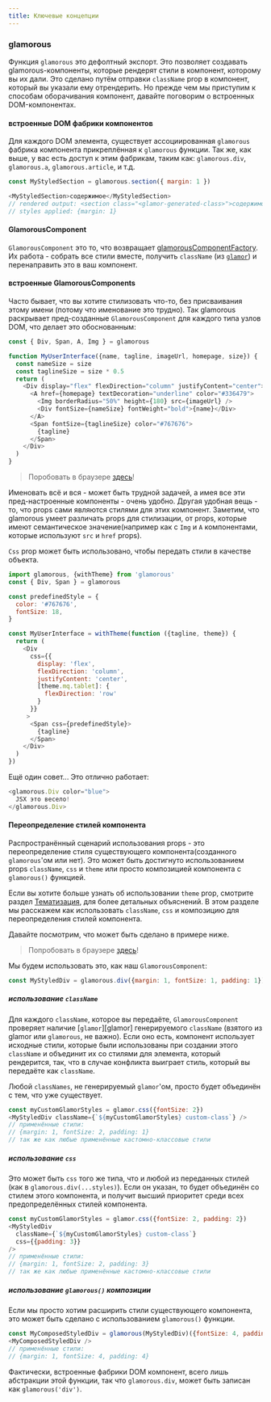 ```yaml
---
title: Ключевые концепции
---
```


### glamorous

Функция `glamorous` это дефолтный экспорт. Это позволяет создавать glamorous-компоненты,
которые рендерят стили в компонент, которому вы их дали. Это сделано путём отправки
`className` prop в компонент, который вы указали ему отрендерить.
Но прежде чем мы приступим к способам оборачивания компонент, давайте поговорим
о встроенных DOM-компонентах.

#### встроенные DOM фабрики компонентов

Для каждого DOM элемента, существует ассоциированная `glamorous` фабрика компонента
прикреплённая к `glamorous` функции. Так же, как выше, у вас есть доступ к этим
фабрикам, таким как: `glamorous.div`, `glamorous.a`, `glamorous.article`, и т.д.

```js
const MyStyledSection = glamorous.section({ margin: 1 })

<MyStyledSection>содержимое</MyStyledSection>
// rendered output: <section class="<glamor-generated-class>">содержимое</section>
// styles applied: {margin: 1}
```

#### GlamorousComponent

`GlamorousComponent` это то, что возвращает [glamorousComponentFactory](/api#glamorousComponentFactory).
Их работа - собрать все стили вместе, получить `className` (из [`glamor`](https://github.com/threepointone/glamor))
и перенаправить это в ваш компонент.

#### встроенные GlamorousComponents

Часто бывает, что вы хотите стилизовать что-то, без присваивания этому имени
(потому что именование это трудно). Так glamorous раскрывает пред-созданные
`GlamorousComponent` для каждого типа узлов DOM, что делает это обоснованным:

```js
const { Div, Span, A, Img } = glamorous

function MyUserInterface({name, tagline, imageUrl, homepage, size}) {
  const nameSize = size
  const taglineSize = size * 0.5
  return (
    <Div display="flex" flexDirection="column" justifyContent="center">
      <A href={homepage} textDecoration="underline" color="#336479">
        <Img borderRadius="50%" height={180} src={imageUrl} />
        <Div fontSize={nameSize} fontWeight="bold">{name}</Div>
      </A>
      <Span fontSize={taglineSize} color="#767676">
        {tagline}
      </Span>
    </Div>
  )
}
```

> Поробовать в браузере [здесь](https://codesandbox.io/s/wmRo8OKDm)!

Именовать всё и вся - может быть трудной задачей, а имея все эти пред-настроенные
компоненты - очень удобно. Другая удобная вещь - то, что props сами являются стилями
для этих компонент. Заметим, что glamorous умеет различать props для стилизации, от 
props, которые имеют семантическое значение(например как с `Img` и `A` компонентами, 
которые используют `src` и `href` props).

`Сss` prop может быть использовано, чтобы передать стили в качестве объекта.

```js
import glamorous, {withTheme} from 'glamorous'
const { Div, Span } = glamorous

const predefinedStyle = {
  color: '#767676',
  fontSize: 18,
}

const MyUserInterface = withTheme(function ({tagline, theme}) {
  return (
    <Div
      css={{
        display: 'flex',
        flexDirection: 'column',
        justifyContent: 'center',
        [theme.mq.tablet]: {
          flexDirection: 'row'
        }
      }}
     >
      <Span css={predefinedStyle}>
        {tagline}
      </Span>
    </Div>
  )
})
```

Ещё один совет... Это отлично работает:

```js
<glamorous.Div color="blue">
  JSX это весело!
</glamorous.Div>
```

#### Переопределение стилей компонента

Распространённый сценарий использования props - это переопределение стиля
существующего компонента(созданного `glamorous`'ом или нет). Это может быть 
достигнуто использованием props `className`, `css` и `theme` или просто 
композицией компонента с `glamorous()` функцией.

Если вы хотите больше узнать об использовании `theme` prop, смотрите раздел
[Тематизация](/advanced#Theming), для более детальных объяснений. В этом разделе
мы расскажем как использовать `className`, `css` и композицию для переопределения
стилей компонента.

Давайте посмотрим, что может быть сделано в примере ниже.

> Попробовать в браузере [здесь](https://codesandbox.io/s/Kro5369wG)!

Мы будем использовать это, как наш `GlamorousComponent`:

```javascript
const MyStyledDiv = glamorous.div({margin: 1, fontSize: 1, padding: 1})
```
##### использование `className`

Для каждого `className`, которое вы передаёте, `GlamorousComponent` проверяет наличие
[`glamor`][glamor] генерируемого `className` (взятого из glamor или `glamorous`, не важно).
Если оно есть, компонент использует исходные стили, которые были использованы при создании
этого `className` и объединит их со стилями для элемента, который рендерится, так, что в
случае конфликта выиграет стиль, который вы передаёте как `className`.

Любой `classNames`, не генерируемый `glamor`'ом, просто будет объединён с тем, что уже существует.

```js
const myCustomGlamorStyles = glamor.css({fontSize: 2})
<MyStyledDiv className={`${myCustomGlamorStyles} custom-class`} />
// применённые стили:
// {margin: 1, fontSize: 2, padding: 1}
// так же как любые применённые кастомно-классовые стили 
```

##### использование `css`

Это может быть `css` того же типа, что и любой из переданных стилей
(как в `glamorous.div(...styles)`). Если он указан, то будет объединён со стилем
этого компонента, и получит высший приоритет среди всех предопределённых стилей
компонента.

```js
const myCustomGlamorStyles = glamor.css({fontSize: 2, padding: 2})
<MyStyledDiv
  className={`${myCustomGlamorStyles} custom-class`}
  css={{padding: 3}}
/>
// применённые стили:
// {margin: 1, fontSize: 2, padding: 3}
// так же как любые применённые кастомно-классовые стили
```

##### использование `glamorous()` композиции

Если мы просто хотим расширить стили существующего компонента, это может быть сделано
с использованием `glamorous()` функции.

```js
const MyComposedStyledDiv = glamorous(MyStyledDiv)({fontSize: 4, padding: 4})
<MyComposedStyledDiv />
// применённые стили:
// {margin: 1, fontSize: 4, padding: 4}
```

Фактически, встроенные фабрики DOM компонент, всего лишь абстракции этой функции,
так что `glamorous.div`, может быть записан как `glamorous('div')`.
